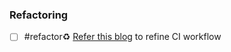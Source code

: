 
### Refactoring

- [ ] #refactor♻️ [Refer this blog](https://armandsauzay.medium.com/python-project-setup-a-step-by-step-guide-to-industry-best-practices-dbce717b2d12) to refine CI workflow

